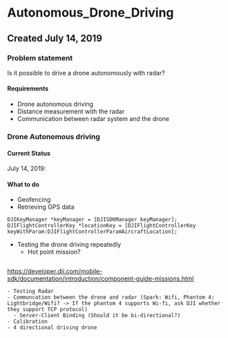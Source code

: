 # Autonomous_Drone_Driving
## Created July 14, 2019
### Problem statement
Is it possible to drive a drone autonomously with radar? 

#### Requirements
- Drone autonomous driving
- Distance measurement with the radar
- Communication between radar system and the drone


### Drone Autonomous driving
#### Current Status
July 14, 2019: 


#### What to do
- Geofencing 
- Retrieving GPS data
```
DJIKeyManager *keyManager = [DJISDKManager keyManager];
DJIFlightControllerKey *locationKey = [DJIFlightControllerKey keyWithParam:DJIFlightControllerParamAircraftLocation];
```
- Testing the drone driving repeatedly
  - Hot point mission?
  ```
https://developer.dji.com/mobile-sdk/documentation/introduction/component-guide-missions.html
```
- Testing Radar
- Communcation between the drone and radar (Spark: Wifi, Phantom 4: Lightbridge/Wifi? -> If the phantom 4 supports Wi-fi, ask DJI whether they support TCP protocol)
  - Server-Client Binding (Should it be bi-directional?)
- Calibration
- 4 directional driving drone
